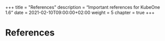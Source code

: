 +++
title = "References"
description = “Important references for KubeOne 1.6“
date = 2021-02-10T09:00:00+02:00
weight = 5
chapter = true
+++

# References

